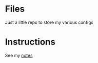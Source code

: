 Files
============

Just a little repo to store my various configs

Instructions
============
See my [notes](https://github.com/zaquestion/notes/blob/master/wiki/technology/0_setup_debian_dev.md)

